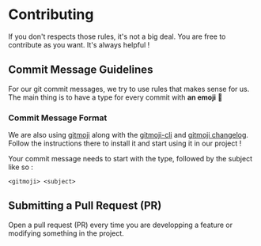 # Contributing

If you don't respects those rules, it's not a big deal. You are free to contribute as you want. It's always helpful !

## <a name="commit"></a> Commit Message Guidelines

For our git commit messages, we try to use rules that makes sense for us. The main thing is to have a type for every commit with **an emoji** 🤠

### Commit Message Format

We are also using [gitmoji](https://github.com/carloscuesta/gitmoji/) along with the [gitmoji-cli](https://github.com/carloscuesta/gitmoji-cli) and [gitmoji changelog](https://github.com/frinyvonnick/gitmoji-changelog). Follow the instructions there to install it and start using it in our project !

Your commit message needs to start with the type, followed by the subject like so :

```
<gitmoji> <subject>
```

## <a name="submit-pr"></a> Submitting a Pull Request (PR)

Open a pull request (PR) every time you are developping a feature or modifying something in the project.
